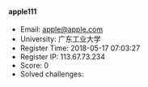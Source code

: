 #### apple111  

* Email: apple@apple.com  
* University: 广东工业大学  
* Register Time: 2018-05-17 07:03:27  
* Register IP: 113.67.73.234  
* Score: 0  
* Solved challenges: 
